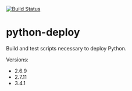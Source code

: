 [![Build Status](http://ci.sagrid.ac.za/buildStatus/icon?job=python-deploy)](http://ci.sagrid.ac.za/job/python-deploy)

# python-deploy
Build and test scripts necessary to deploy Python.

Versions:

  * 2.6.9
  * 2.7.11
  * 3.4.1
